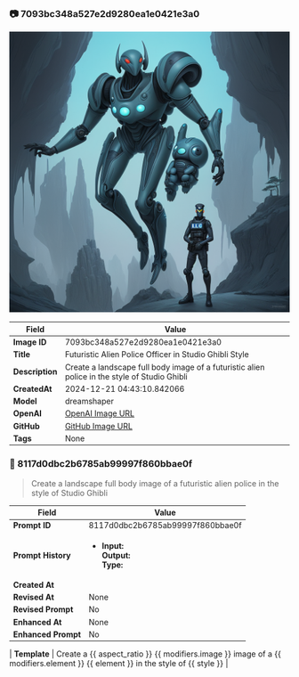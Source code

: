 

### 📷 7093bc348a527e2d9280ea1e0421e3a0 


![data.id](./7093bc348a527e2d9280ea1e0421e3a0.jpg)


| Field          | Value                                                                                                                     |
|----------------|---------------------------------------------------------------------------------------------------------------------------|
| **Image ID**             | 7093bc348a527e2d9280ea1e0421e3a0                                                                                                             |
| **Title**           | Futuristic Alien Police Officer in Studio Ghibli Style                                                                                                       |
| **Description**           | Create a landscape full body image of a futuristic alien police in the style of Studio Ghibli                                                                                                       |
| **CreatedAt**        | 2024-12-21 04:43:10.842066                                                                                                        |
| **Model**        | dreamshaper                                                                                                        |
| **OpenAI**         | [OpenAI Image URL](http://192.168.1.85:8081/generated-images/b641746591634.png)                                                                                |
| **GitHub**         | [GitHub Image URL](https://raw.githubusercontent.com/Caneta-Silva/GODZ/refs/heads/main/images/7093bc348a527e2d9280ea1e0421e3a0/7093bc348a527e2d9280ea1e0421e3a0.jpg)                                                                                |
| **Tags**       | None                                                                                                                   |

### 📜 8117d0dbc2b6785ab99997f860bbae0f

> Create a landscape full body image of a futuristic alien police in the style of Studio Ghibli

| Field          | Value                                                                                                                                                                      |
|----------------|----------------------------------------------------------------------------------------------------------------------------------------------------------------------------|
| **Prompt ID**  | 8117d0dbc2b6785ab99997f860bbae0f                                                                                                                                                            |
| **Prompt History** | <ul><li>**Input:**  <br> **Output:**  <br> **Type:** </li></ul> |
| **Created At** |                                                                                                                                                    |
| **Revised At** | None                                                                                                                                                   |
| **Revised Prompt** | No                                                                                                                                                                      |
| **Enhanced At** | None                                                                                                                                                  |
| **Enhanced Prompt** | No                                                                                                                                                                    |

| **Template**   | Create a {{ aspect_ratio }} {{ modifiers.image }} image of a {{ modifiers.element }} {{ element }} in the style of {{ style }}                                                                                                                                           |


